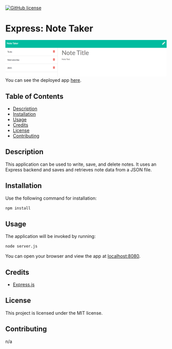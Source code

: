 [![GitHub license](https://img.shields.io/badge/license-MIT-blue.svg)](https://github.com/maphaiyarath/note-taker)
# Express: Note Taker

![Note Taker App](./note-taker.png)
You can see the deployed app [here](https://maphaiyarath-note-taker.herokuapp.com/).

## Table of Contents
* [Description](#description)
* [Installation](#installation)
* [Usage](#usage)
* [Credits](#credits)
* [License](#license)
* [Contributing](#contributing)

## Description
This application can be used to write, save, and delete notes. It uses an Express backend and saves and retrieves note data from a JSON file.

## Installation
Use the following command for installation:
```bash
npm install
```

## Usage
The application will be invoked by running:
```bash
node server.js
```
You can open your browser and view the app at [localhost:8080](localhost:8080).

## Credits
* [Express.js](http://expressjs.com/)

## License
This project is licensed under the MIT license.

## Contributing
n/a
